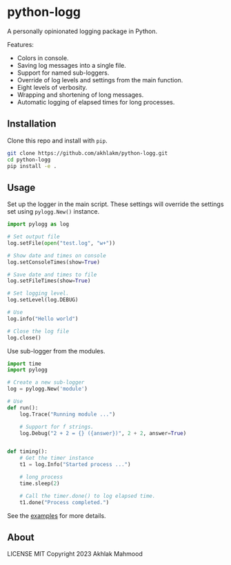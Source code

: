# python-logg
A personally opinionated logging package in Python.

Features:
- Colors in console.
- Saving log messages into a single file.
- Support for named sub-loggers.
- Override of log levels and settings from the main function.
- Eight levels of verbosity.
- Wrapping and shortening of long messages.
- Automatic logging of elapsed times for long processes.

## Installation
Clone this repo and install with `pip`.

```sh
git clone https://github.com/akhlakm/python-logg.git
cd python-logg
pip install -e .
```


## Usage

Set up the logger in the main script. These settings will override the settings set using `pylogg.New()` instance.

```python
import pylogg as log

# Set output file
log.setFile(open("test.log", "w+"))

# Show date and times on console
log.setConsoleTimes(show=True)

# Save date and times to file
log.setFileTimes(show=True)

# Set logging level.
log.setLevel(log.DEBUG)

# Use
log.info("Hello world")

# Close the log file
log.close()
```

Use sub-logger from the modules.
```python
import time
import pylogg

# Create a new sub-logger
log = pylogg.New('module')

# Use
def run():
    log.Trace("Running module ...")

    # Support for f strings.
    log.Debug("2 + 2 = {} ({answer})", 2 + 2, answer=True)


def timing():
    # Get the timer instance
    t1 = log.Info("Started process ...")

    # long process
    time.sleep(2)

    # Call the timer.done() to log elapsed time.
    t1.done("Process completed.")

```

See the [examples](https://github.com/akhlakm/python-logg/tree/main/examples) for more details.

## About
LICENSE MIT Copyright 2023 Akhlak Mahmood
